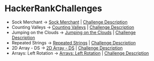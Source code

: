 # HackerRankChallenges
- Sock Merchant -> [Sock Merchant](https://github.com/WastedHymn/HackerRankChallenges/blob/master/CountingValleys.java) | [Challenge Description](https://www.hackerrank.com/challenges/sock-merchant/problem?h_l=interview&playlist_slugs%5B%5D=interview-preparation-kit&playlist_slugs%5B%5D=warmup)
- Counting Valleys -> [Counting Valleys](https://github.com/WastedHymn/HackerRankChallenges/blob/master/CountingValleys.java) | [Challenge Description](https://www.hackerrank.com/challenges/counting-valleys/problem?h_l=interview&playlist_slugs%5B%5D=interview-preparation-kit&playlist_slugs%5B%5D=warmup)
- Jumping on the Clouds -> [Jumping on the Clouds](https://github.com/WastedHymn/HackerRankChallenges/blob/master/JumpingOnTheClouds.java) | [Challenge Description](https://www.hackerrank.com/challenges/jumping-on-the-clouds/problem?h_l=interview&playlist_slugs%5B%5D=interview-preparation-kit&playlist_slugs%5B%5D=warmup)
- Repeated Strings -> [Repeated Strings](https://github.com/WastedHymn/HackerRankChallenges/blob/master/RepeatedString.java) | [Challenge Description](https://www.hackerrank.com/challenges/repeated-string/problem?h_l=interview&playlist_slugs%5B%5D=interview-preparation-kit&playlist_slugs%5B%5D=warmup)
- 2D Array - DS -> [2D Array - DS](https://github.com/WastedHymn/HackerRankChallenges/blob/master/2D_Array_DS.java) | [Challenge Description](https://www.hackerrank.com/challenges/2d-array/problem)
- Arrays: Left Rotation -> [Arrays: Left Rotation](https://github.com/WastedHymn/HackerRankChallenges/blob/master/Arrays_Left_Rotation.java) | [Challenge Description](https://www.hackerrank.com/challenges/ctci-array-left-rotation/problem?h_l=interview&playlist_slugs%5B%5D=interview-preparation-kit&playlist_slugs%5B%5D=arrays)

